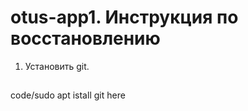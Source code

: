 # otus-app1. Инструкция по восстановлению
1. Установить git.
##
<tab><tab>code/sudo apt istall git here
